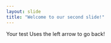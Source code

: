 ```yaml
---
layout: slide
title: "Welcome to our second slide!"
---
```

Your test
Uses the left arrow to go back!
